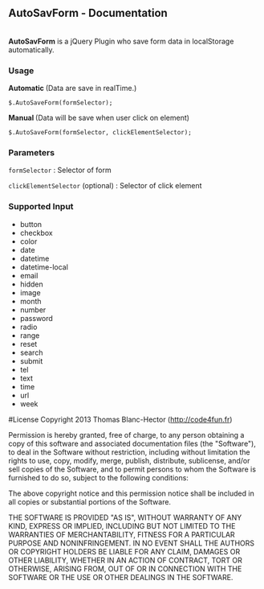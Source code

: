 ## AutoSavForm - Documentation ##
   
<br/> **AutoSavForm** is a jQuery Plugin who save form data in localStorage automatically.
### Usage ###

<strong>Automatic </strong>(Data are save in realTime.)
```
$.AutoSaveForm(formSelector);
```

<strong>Manual </strong>(Data will be save when user click on element)
```
$.AutoSaveForm(formSelector, clickElementSelector);
```

### Parameters ###
`formSelector` : Selector of form

`clickElementSelector` (optional) : Selector of click element

### Supported Input ###

-  button
-  checkbox
-  color
-  date 
-  datetime 
-  datetime-local 
-  email 
-  hidden
-  image
-  month 
-  number 
-  password
-  radio
-  range 
-  reset
-  search
-  submit
-  tel
-  text
-  time 
-  url
-  week

#License
Copyright 2013 Thomas Blanc-Hector (http://code4fun.fr)

Permission is hereby granted, free of charge, to any person obtaining
a copy of this software and associated documentation files (the
"Software"), to deal in the Software without restriction, including
without limitation the rights to use, copy, modify, merge, publish,
distribute, sublicense, and/or sell copies of the Software, and to
permit persons to whom the Software is furnished to do so, subject to
the following conditions:

The above copyright notice and this permission notice shall be
included in all copies or substantial portions of the Software.

THE SOFTWARE IS PROVIDED "AS IS", WITHOUT WARRANTY OF ANY KIND,
EXPRESS OR IMPLIED, INCLUDING BUT NOT LIMITED TO THE WARRANTIES OF
MERCHANTABILITY, FITNESS FOR A PARTICULAR PURPOSE AND
NONINFRINGEMENT. IN NO EVENT SHALL THE AUTHORS OR COPYRIGHT HOLDERS BE
LIABLE FOR ANY CLAIM, DAMAGES OR OTHER LIABILITY, WHETHER IN AN ACTION
OF CONTRACT, TORT OR OTHERWISE, ARISING FROM, OUT OF OR IN CONNECTION
WITH THE SOFTWARE OR THE USE OR OTHER DEALINGS IN THE SOFTWARE.